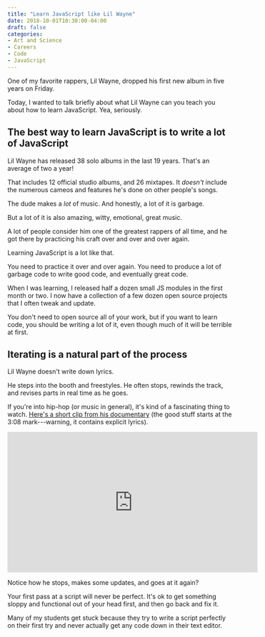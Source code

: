 ```yaml
---
title: "Learn JavaScript like Lil Wayne"
date: 2018-10-01T10:30:00-04:00
draft: false
categories:
- Art and Science
- Careers
- Code
- JavaScript
---
```


One of my favorite rappers, Lil Wayne, dropped his first new album in five years on Friday.

Today, I wanted to talk briefly about what Lil Wayne can you teach you about how to learn JavaScript. Yea, seriously.

## The best way to learn JavaScript is to write a lot of JavaScript

Lil Wayne has released 38 solo albums in the last 19 years. That's an average of two a year!

That includes 12 official studio albums, and 26 mixtapes. It *doesn't* include the numerous cameos and features he's done on other people's songs.

The dude makes a *lot* of music. And honestly, a lot of it is garbage.

But a lot of it is also amazing, witty, emotional, great music.

A lot of people consider him one of the greatest rappers of all time, and he got there by practicing his craft over and over and over again.

Learning JavaScript is a lot like that.

You need to practice it over and over again. You need to produce a lot of garbage code to write good code, and eventually great code.

When I was learning, I released half a dozen small JS modules in the first month or two. I now have a collection of a few dozen open source projects that I often tweak and update.

You don't need to open source all of your work, but if you want to learn code, you should be writing a lot of it, even though much of it will be terrible at first.

## Iterating is a natural part of the process

Lil Wayne doesn't write down lyrics.

He steps into the booth and freestyles. He often stops, rewinds the track, and revises parts in real time as he goes.

If you're into hip-hop (or music in general), it's kind of a fascinating thing to watch. [Here's a short clip from his documentary](https://youtu.be/xHN8zGn28BA?t=3m8s) (the good stuff starts at the 3:08 mark---warning, it contains explicit lyrics).

<iframe width="560" height="315" src="https://www.youtube.com/embed/xHN8zGn28BA?start=188" frameborder="0" allow="autoplay; encrypted-media" allowfullscreen></iframe>

Notice how he stops, makes some updates, and goes at it again?

Your first pass at a script will never be perfect. It's ok to get something sloppy and functional out of your head first, and then go back and fix it.

Many of my students get stuck because they try to write a script perfectly on their first try and never actually get any code down in their text editor.